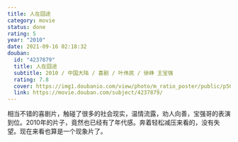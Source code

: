 ```yaml
---
title: 人在囧途
category: movie
status: done
rating: 5
year: "2010"
date: 2021-09-16 02:18:32
douban:
  id: "4237879"
  title: 人在囧途
  subtitle: 2010 / 中国大陆 / 喜剧 / 叶伟民 / 徐峥 王宝强
  rating: 7.8
  cover: https://img1.doubanio.com/view/photo/m_ratio_poster/public/p500548437.jpg
  link: https://movie.douban.com/subject/4237879/
---
```


相当不错的喜剧片，触碰了很多的社会现实，温情流露，劝人向善，宝强哥的表演到位。2010年的片子，竟然也已经有了年代感。奔着轻松减压来看的，没有失望。现在来看也算是一个现象片了。